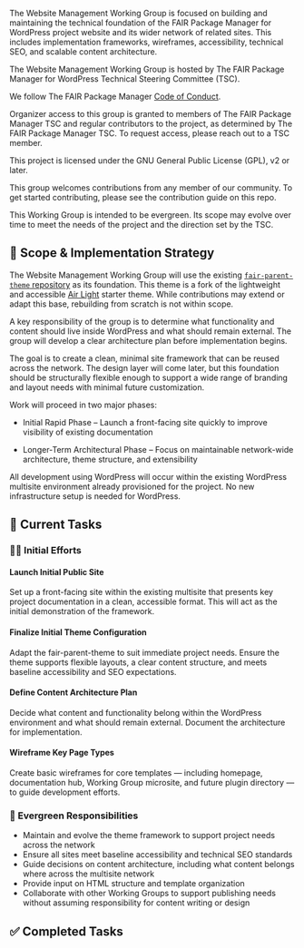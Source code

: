 The Website Management Working Group is focused on building and maintaining the technical foundation of the FAIR Package Manager for WordPress project website and its wider network of related sites. This includes implementation frameworks, wireframes, accessibility, technical SEO, and scalable content architecture.

The Website Management Working Group is hosted by The FAIR Package Manager for WordPress Technical Steering Committee (TSC).

We follow The FAIR Package Manager [Code of Conduct](../../code-of-conduct.md).

Organizer access to this group is granted to members of The FAIR Package Manager TSC and regular contributors to the project, as determined by The FAIR Package Manager TSC. To request access, please reach out to a TSC member.

This project is licensed under the GNU General Public License (GPL), v2 or later.

This group welcomes contributions from any member of our community. To get started contributing, please see the contribution guide on this repo.

This Working Group is intended to be evergreen. Its scope may evolve over time to meet the needs of the project and the direction set by the TSC.

## 🧱 Scope & Implementation Strategy
The Website Management Working Group will use the existing [`fair-parent-theme` repository](https://github.com/fairpm/fair-parent-theme) as its foundation. This theme is a fork of the lightweight and accessible [Air Light](https://airwptheme.com/) starter theme. While contributions may extend or adapt this base, rebuilding from scratch is not within scope.

A key responsibility of the group is to determine what functionality and content should live inside WordPress and what should remain external. The group will develop a clear architecture plan before implementation begins.

The goal is to create a clean, minimal site framework that can be reused across the network. The design layer will come later, but this foundation should be structurally flexible enough to support a wide range of branding and layout needs with minimal future customization.

Work will proceed in two major phases:

* Initial Rapid Phase – Launch a front-facing site quickly to improve visibility of existing documentation

* Longer-Term Architectural Phase – Focus on maintainable network-wide architecture, theme structure, and extensibility

All development using WordPress will occur within the existing WordPress multisite environment already provisioned for the project. No new infrastructure setup is needed for WordPress.

## 📌 Current Tasks

### 🏃‍♂️ Initial Efforts

#### Launch Initial Public Site
Set up a front-facing site within the existing multisite that presents key project documentation in a clean, accessible format. This will act as the initial demonstration of the framework.

#### Finalize Initial Theme Configuration
Adapt the fair-parent-theme to suit immediate project needs. Ensure the theme supports flexible layouts, a clear content structure, and meets baseline accessibility and SEO expectations.

#### Define Content Architecture Plan
Decide what content and functionality belong within the WordPress environment and what should remain external. Document the architecture for implementation.

#### Wireframe Key Page Types
Create basic wireframes for core templates — including homepage, documentation hub, Working Group microsite, and future plugin directory — to guide development efforts.

### 🔄 Evergreen Responsibilities
* Maintain and evolve the theme framework to support project needs across the network
* Ensure all sites meet baseline accessibility and technical SEO standards
* Guide decisions on content architecture, including what content belongs where across the multisite network
* Provide input on HTML structure and template organization
* Collaborate with other Working Groups to support publishing needs without assuming responsibility for content writing or design

## ✅ Completed Tasks
